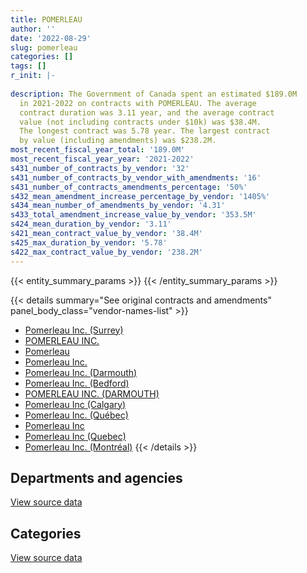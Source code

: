 ```yaml
---
title: POMERLEAU
author: ''
date: '2022-08-29'
slug: pomerleau
categories: []
tags: []
r_init: |-
  
description: The Government of Canada spent an estimated $189.0M
  in 2021-2022 on contracts with POMERLEAU. The average
  contract duration was 3.11 year, and the average contract
  value (not including contracts under $10k) was $38.4M.
  The longest contract was 5.78 year. The largest contract
  by value (including amendments) was $238.2M.
most_recent_fiscal_year_total: '189.0M'
most_recent_fiscal_year_year: '2021-2022'
s431_number_of_contracts_by_vendor: '32'
s431_number_of_contracts_by_vendor_with_amendments: '16'
s431_number_of_contracts_amendments_percentage: '50%'
s432_mean_amendment_increase_percentage_by_vendor: '1405%'
s434_mean_number_of_amendments_by_vendor: '4.31'
s433_total_amendment_increase_value_by_vendor: '353.5M'
s424_mean_duration_by_vendor: '3.11'
s421_mean_contract_value_by_vendor: '38.4M'
s425_max_duration_by_vendor: '5.78'
s422_max_contract_value_by_vendor: '238.2M'
---
```


<script src="/rmarkdown-libs/htmlwidgets/htmlwidgets.js"></script>
<link href="/rmarkdown-libs/datatables-css/datatables-crosstalk.css" rel="stylesheet" />
<script src="/rmarkdown-libs/datatables-binding/datatables.js"></script>
<script src="/rmarkdown-libs/jquery/jquery-3.6.0.min.js"></script>
<link href="/rmarkdown-libs/dt-core-bootstrap/css/dataTables.bootstrap.min.css" rel="stylesheet" />
<link href="/rmarkdown-libs/dt-core-bootstrap/css/dataTables.bootstrap.extra.css" rel="stylesheet" />
<script src="/rmarkdown-libs/dt-core-bootstrap/js/jquery.dataTables.min.js"></script>
<script src="/rmarkdown-libs/dt-core-bootstrap/js/dataTables.bootstrap.min.js"></script>
<link href="/rmarkdown-libs/crosstalk/css/crosstalk.min.css" rel="stylesheet" />
<script src="/rmarkdown-libs/crosstalk/js/crosstalk.min.js"></script>
<script src="/rmarkdown-libs/htmlwidgets/htmlwidgets.js"></script>
<link href="/rmarkdown-libs/datatables-css/datatables-crosstalk.css" rel="stylesheet" />
<script src="/rmarkdown-libs/datatables-binding/datatables.js"></script>
<script src="/rmarkdown-libs/jquery/jquery-3.6.0.min.js"></script>
<link href="/rmarkdown-libs/dt-core-bootstrap/css/dataTables.bootstrap.min.css" rel="stylesheet" />
<link href="/rmarkdown-libs/dt-core-bootstrap/css/dataTables.bootstrap.extra.css" rel="stylesheet" />
<script src="/rmarkdown-libs/dt-core-bootstrap/js/jquery.dataTables.min.js"></script>
<script src="/rmarkdown-libs/dt-core-bootstrap/js/dataTables.bootstrap.min.js"></script>
<link href="/rmarkdown-libs/crosstalk/css/crosstalk.min.css" rel="stylesheet" />
<script src="/rmarkdown-libs/crosstalk/js/crosstalk.min.js"></script>

{{< entity_summary_params >}}
{{< /entity_summary_params >}}

{{< details summary="See original contracts and amendments" panel_body_class="vendor-names-list" >}}
- [Pomerleau Inc. (Surrey)](https://search.open.canada.ca/en/ct/?sort=contract_value_f%20desc&page=1&search_text=%22Pomerleau%20Inc.%20%28Surrey%29%22)
- [POMERLEAU INC.](https://search.open.canada.ca/en/ct/?sort=contract_value_f%20desc&page=1&search_text=%22POMERLEAU%20INC.%22)
- [Pomerleau](https://search.open.canada.ca/en/ct/?sort=contract_value_f%20desc&page=1&search_text=%22Pomerleau%22)
- [Pomerleau Inc.](https://search.open.canada.ca/en/ct/?sort=contract_value_f%20desc&page=1&search_text=%22Pomerleau%20Inc.%22)
- [Pomerleau Inc. (Darmouth)](https://search.open.canada.ca/en/ct/?sort=contract_value_f%20desc&page=1&search_text=%22Pomerleau%20Inc.%20%28Darmouth%29%22)
- [Pomerleau Inc. (Bedford)](https://search.open.canada.ca/en/ct/?sort=contract_value_f%20desc&page=1&search_text=%22Pomerleau%20Inc.%20%28Bedford%29%22)
- [POMERLEAU INC. (DARMOUTH)](https://search.open.canada.ca/en/ct/?sort=contract_value_f%20desc&page=1&search_text=%22POMERLEAU%20INC.%20%28DARMOUTH%29%22)
- [Pomerleau Inc (Calgary)](https://search.open.canada.ca/en/ct/?sort=contract_value_f%20desc&page=1&search_text=%22Pomerleau%20Inc%20%28Calgary%29%22)
- [Pomerleau Inc. (Québec)](https://search.open.canada.ca/en/ct/?sort=contract_value_f%20desc&page=1&search_text=%22Pomerleau%20Inc.%20%28Qu%c3%a9bec%29%22)
- [Pomerleau Inc](https://search.open.canada.ca/en/ct/?sort=contract_value_f%20desc&page=1&search_text=%22Pomerleau%20Inc%22)
- [Pomerleau Inc (Quebec)](https://search.open.canada.ca/en/ct/?sort=contract_value_f%20desc&page=1&search_text=%22Pomerleau%20Inc%20%28Quebec%29%22)
- [Pomerleau Inc. (Montréal)](https://search.open.canada.ca/en/ct/?sort=contract_value_f%20desc&page=1&search_text=%22Pomerleau%20Inc.%20%28Montr%c3%a9al%29%22)
{{< /details >}}

## Departments and agencies

<div id="htmlwidget-1" style="width:100%;height:auto;" class="datatables html-widget"></div>
<script type="application/json" data-for="htmlwidget-1">{"x":{"style":"bootstrap","filter":"none","vertical":false,"data":[["<a href=\"/departments/dnd-mdn/\">National Defence<\/a>","<a href=\"/departments/nrc-cnrc/\">National Research Council Canada<\/a>","<a href=\"/departments/pc/\">Parks Canada<\/a>","<a href=\"/departments/pwgsc-tpsgc/\">Public Services and Procurement Canada<\/a>","<a href=\"/departments/rcmp-grc/\">Royal Canadian Mounted Police<\/a>"],[47164693.47,null,null,78191065.27,null],[110084887.03,null,null,65691447.07,3474120.27],[94032218.13,4241278.19,null,108878838.83,3532183.56],[58296551.83,null,1157370.83,125988225.44,3532183.56]],"container":"<table class=\"table table-striped table-hover row-border order-column display\">\n  <thead>\n    <tr>\n      <th>Department<\/th>\n      <th>2018-2019<\/th>\n      <th>2019-2020<\/th>\n      <th>2020-2021<\/th>\n      <th>2021-2022<\/th>\n    <\/tr>\n  <\/thead>\n<\/table>","options":{"order":[[4,"desc"]],"pageLength":10,"autoWidth":true,"columnDefs":[{"targets":1,"render":"function(data, type, row, meta) {\n    return type !== 'display' ? data : DTWidget.formatCurrency(data, \"$\", 2, 3, \",\", \".\", true, null);\n  }"},{"targets":2,"render":"function(data, type, row, meta) {\n    return type !== 'display' ? data : DTWidget.formatCurrency(data, \"$\", 2, 3, \",\", \".\", true, null);\n  }"},{"targets":3,"render":"function(data, type, row, meta) {\n    return type !== 'display' ? data : DTWidget.formatCurrency(data, \"$\", 2, 3, \",\", \".\", true, null);\n  }"},{"targets":4,"render":"function(data, type, row, meta) {\n    return type !== 'display' ? data : DTWidget.formatCurrency(data, \"$\", 2, 3, \",\", \".\", true, null);\n  }"},{"width":"16%","targets":[1,2,3,4]},{"className":"dt-right","targets":[1,2,3,4]}],"orderClasses":false}},"evals":["options.columnDefs.0.render","options.columnDefs.1.render","options.columnDefs.2.render","options.columnDefs.3.render"],"jsHooks":[]}</script>
<p class="text-right">
<a href="https://github.com/GoC-Spending/contracts-data/tree/main/data/out/vendors/pomerleau/summary_by_fiscal_year_by_department.csv" class="source-data-link btn btn-link">View source data</a>
</p>

## Categories

<div id="htmlwidget-2" style="width:100%;height:auto;" class="datatables html-widget"></div>
<script type="application/json" data-for="htmlwidget-2">{"x":{"style":"bootstrap","filter":"none","vertical":false,"data":[["<a href=\"/categories/facilities_and_construction/\">Facilities and construction<\/a>","<a href=\"/categories/transportation_and_logistics/\">Transportation and logistics<\/a>"],[125355758.75,null],[179250454.37,null],[210684518.71,null],[175077938.93,13896392.74]],"container":"<table class=\"table table-striped table-hover row-border order-column display\">\n  <thead>\n    <tr>\n      <th>Category<\/th>\n      <th>2018-2019<\/th>\n      <th>2019-2020<\/th>\n      <th>2020-2021<\/th>\n      <th>2021-2022<\/th>\n    <\/tr>\n  <\/thead>\n<\/table>","options":{"order":[[4,"desc"]],"dom":"t","pageLength":30,"autoWidth":true,"columnDefs":[{"targets":1,"render":"function(data, type, row, meta) {\n    return type !== 'display' ? data : DTWidget.formatCurrency(data, \"$\", 2, 3, \",\", \".\", true, null);\n  }"},{"targets":2,"render":"function(data, type, row, meta) {\n    return type !== 'display' ? data : DTWidget.formatCurrency(data, \"$\", 2, 3, \",\", \".\", true, null);\n  }"},{"targets":3,"render":"function(data, type, row, meta) {\n    return type !== 'display' ? data : DTWidget.formatCurrency(data, \"$\", 2, 3, \",\", \".\", true, null);\n  }"},{"targets":4,"render":"function(data, type, row, meta) {\n    return type !== 'display' ? data : DTWidget.formatCurrency(data, \"$\", 2, 3, \",\", \".\", true, null);\n  }"},{"width":"16%","targets":[1,2,3,4]},{"className":"dt-right","targets":[1,2,3,4]}],"orderClasses":false,"lengthMenu":[10,25,30,50,100]}},"evals":["options.columnDefs.0.render","options.columnDefs.1.render","options.columnDefs.2.render","options.columnDefs.3.render"],"jsHooks":[]}</script>
<p class="text-right">
<a href="https://github.com/GoC-Spending/contracts-data/tree/main/data/out/vendors/pomerleau/summary_by_fiscal_year_by_category.csv" class="source-data-link btn btn-link">View source data</a>
</p>
